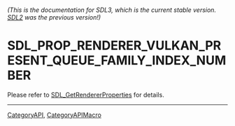 ###### (This is the documentation for SDL3, which is the current stable version. [SDL2](https://wiki.libsdl.org/SDL2/) was the previous version!)
# SDL_PROP_RENDERER_VULKAN_PRESENT_QUEUE_FAMILY_INDEX_NUMBER

Please refer to [SDL_GetRendererProperties](SDL_GetRendererProperties) for details.

----
[CategoryAPI](CategoryAPI), [CategoryAPIMacro](CategoryAPIMacro)

